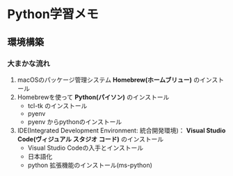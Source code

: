 # Python学習メモ
## 環境構築

### 大まかな流れ
1. macOSのパッケージ管理システム **Homebrew(ホームブリュー)** のインストール
2. Homebrewを使って **Python(パイソン)** のインストール
    - tcl-tk のインストール
    - pyenv
    - pyenv からpythonのインストール
3. IDE(Integrated Development Environment: 統合開発環境)： **Visual Studio Code(ヴィジュアル スタジオ コード)** のインストール
      - Visual Studio Codeの入手とインストール
      - 日本語化
      - python 拡張機能のインストール(ms-python)
